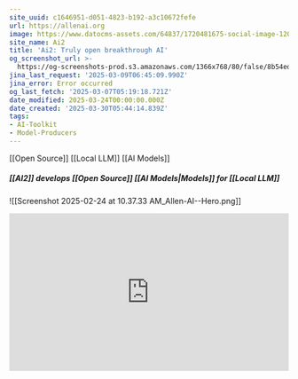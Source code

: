 ```yaml
---
site_uuid: c1646951-d051-4823-b192-a3c10672fefe
url: https://allenai.org
image: https://www.datocms-assets.com/64837/1720481675-social-image-1200x630.png
site_name: Ai2
title: 'Ai2: Truly open breakthrough AI'
og_screenshot_url: >-
  https://og-screenshots-prod.s3.amazonaws.com/1366x768/80/false/8b54ed35cac169b714cfa45cff5fa579288d1de6bfc48c244a8e0cfcc4fa59d5.jpeg
jina_last_request: '2025-03-09T06:45:09.990Z'
jina_error: Error occurred
og_last_fetch: '2025-03-07T05:19:18.721Z'
date_modified: 2025-03-24T00:00:00.000Z
date_created: '2025-03-30T05:44:14.839Z'
tags:
- AI-Toolkit
- Model-Producers
---
```









[[Open Source]] [[Local LLM]] [[AI Models]]

##### [[AI2]] develops [[Open Source]] [[AI Models|Models]] for [[Local LLM]]
![[Screenshot 2025-02-24 at 10.37.33 AM_Allen-AI--Hero.png]]


<iframe style="aspect-ratio:16/9;width:100%;height:auto" src="https://www.youtube.com/embed/P26xOoUuef4?si=s4QYDhLINBiYVpXx&amp;controls=0" title="YouTube video player" frameborder="0" allow="accelerometer; autoplay; clipboard-write; encrypted-media; gyroscope; picture-in-picture; web-share" referrerpolicy="strict-origin-when-cross-origin" allowfullscreen></iframe>
